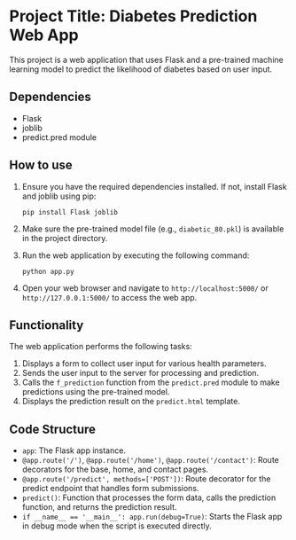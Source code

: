# Project Title: Diabetes Prediction Web App  
   
This project is a web application that uses Flask and a pre-trained machine learning model to predict the likelihood of diabetes based on user input.  
   
## Dependencies  
   
- Flask  
- joblib  
- predict.pred module  
   
## How to use  
   
1. Ensure you have the required dependencies installed. If not, install Flask and joblib using pip:  
  
   ```  
   pip install Flask joblib  
   ```  
   
2. Make sure the pre-trained model file (e.g., `diabetic_80.pkl`) is available in the project directory.  
   
3. Run the web application by executing the following command:  
  
   ```  
   python app.py  
   ```  
   
4. Open your web browser and navigate to `http://localhost:5000/` or `http://127.0.0.1:5000/` to access the web app.  
   
## Functionality  
   
The web application performs the following tasks:  
   
1. Displays a form to collect user input for various health parameters.  
2. Sends the user input to the server for processing and prediction.  
3. Calls the `f_prediction` function from the `predict.pred` module to make predictions using the pre-trained model.  
4. Displays the prediction result on the `predict.html` template.  
   
## Code Structure  
   
- `app`: The Flask app instance.  
- `@app.route('/')`, `@app.route('/home')`, `@app.route('/contact')`: Route decorators for the base, home, and contact pages.  
- `@app.route('/predict', methods=['POST'])`: Route decorator for the predict endpoint that handles form submissions.  
- `predict()`: Function that processes the form data, calls the prediction function, and returns the prediction result.  
- `if __name__ == '__main__': app.run(debug=True)`: Starts the Flask app in debug mode when the script is executed directly.